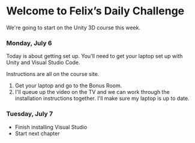 # Welcome to Felix’s Daily Challenge

We're going to start on the Unity 3D course this week.  

### Monday, July 6

Today is about getting set up.  You'll need to get your laptop set up with Unity and Visual Studio Code.

Instructions are all on the course site.

1. Get your laptop and go to the Bonus Room.
2. I'll queue up the video on the TV and we can work through the installation instructions together.  I'll make sure my laptop is up to date.

### Tuesday, July 7

* Finish installing Visual Studio
* Start next chapter